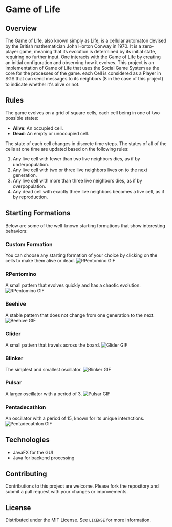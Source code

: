 # Game of Life

## Overview
The Game of Life, also known simply as Life, is a cellular automaton devised by the British mathematician John Horton Conway in 1970. It is a zero-player game, meaning that its evolution is determined by its initial state, requiring no further input. One interacts with the Game of Life by creating an initial configuration and observing how it evolves.
This project is an implementation of Game of Life that uses the Social Game System as the core for the processes of the game. each Cell is considered as a Player in SGS that can send messages to its neighbors (8 in the case of this project) to indicate whether it's alive or not.

## Rules
The game evolves on a grid of square cells, each cell being in one of two possible states:
- **Alive**: An occupied cell.
- **Dead**: An empty or unoccupied cell.

The state of each cell changes in discrete time steps. The states of all of the cells at one time are updated based on the following rules:
1. Any live cell with fewer than two live neighbors dies, as if by underpopulation.
2. Any live cell with two or three live neighbors lives on to the next generation.
3. Any live cell with more than three live neighbors dies, as if by overpopulation.
4. Any dead cell with exactly three live neighbors becomes a live cell, as if by reproduction.

## Starting Formations
Below are some of the well-known starting formations that show interesting behaviors:

### Custom Formation
You can choose any starting formation of your choice by clicking on the cells to make them alive or dead.
![RPentomino GIF](./Custom2.gif)

### RPentomino
A small pattern that evolves quickly and has a chaotic evolution.
![RPentomino GIF](./RPento.gif)

### Beehive
A stable pattern that does not change from one generation to the next.
![Beehive GIF](./Beehive.gif)

### Glider
A small pattern that travels across the board.
![Glider GIF](./Glider.gif)

### Blinker
The simplest and smallest oscillator.
![Blinker GIF](./Blinker.gif)

### Pulsar
A larger oscillator with a period of 3.
![Pulsar GIF](./Pulsar.gif)

### Pentadecathlon
An oscillator with a period of 15, known for its unique interactions.
![Pentadecathlon GIF](./Penta.gif)


## Technologies
- JavaFX for the GUI
- Java for backend processing

## Contributing
Contributions to this project are welcome. Please fork the repository and submit a pull request with your changes or improvements.

## License
Distributed under the MIT License. See `LICENSE` for more information.
